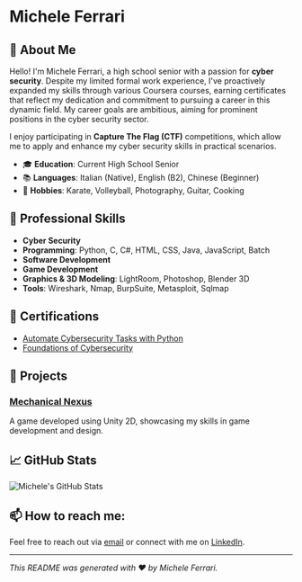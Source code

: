 # Michele Ferrari

## 👋 About Me

Hello! I'm Michele Ferrari, a high school senior with a passion for **cyber security**. Despite my limited formal work experience, I've proactively expanded my skills through various Coursera courses, earning certificates that reflect my dedication and commitment to pursuing a career in this dynamic field. My career goals are ambitious, aiming for prominent positions in the cyber security sector.

I enjoy participating in **Capture The Flag (CTF)** competitions, which allow me to apply and enhance my cyber security skills in practical scenarios.

- 🎓 **Education**: Current High School Senior
- 📚 **Languages**: Italian (Native), English (B2), Chinese (Beginner)
- 🥋 **Hobbies**: Karate, Volleyball, Photography, Guitar, Cooking

## 💼 Professional Skills

- **Cyber Security**
- **Programming**: Python, C, C#, HTML, CSS, Java, JavaScript, Batch
- **Software Development**
- **Game Development**
- **Graphics & 3D Modeling**: LightRoom, Photoshop, Blender 3D
- **Tools**: Wireshark, Nmap, BurpSuite, Metasploit, Sqlmap

## 📜 Certifications

- [Automate Cybersecurity Tasks with Python](https://coursera.org/verify/some_certificate)
- [Foundations of Cybersecurity](https://coursera.org/verify/some_certificate)

## 📂 Projects

### [Mechanical Nexus](https://littleflame.itch.io/mechanical-nexus)
A game developed using Unity 2D, showcasing my skills in game development and design.

## 📈 GitHub Stats

![Michele's GitHub Stats](https://github-readme-stats.vercel.app/api?username=yourusername&show_icons=true&theme=radical)

## 📫 How to reach me:

Feel free to reach out via [email](mailto:ferrarimichele.root@gmail.com) or connect with me on [LinkedIn](https://linkedin.com/in/username).

---

*This README was generated with ❤️ by Michele Ferrari.*
